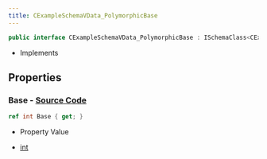 ```yaml
---
title: CExampleSchemaVData_PolymorphicBase
---
```


```csharp
public interface CExampleSchemaVData_PolymorphicBase : ISchemaClass<CExampleSchemaVData_PolymorphicBase>, ISchemaField, ISchemaClass, INativeHandle
```

- Implements

## Properties

### **Base** - [Source Code](https://github.com/swiftly-solution/swiftlys2/blob/main/managed/src/SwiftlyS2.Generated/Schemas/Interfaces/CExampleSchemaVData_PolymorphicBase.cs#L16)

```csharp
ref int Base { get; }
```

- Property Value

- [int](https://learn.microsoft.com/dotnet/api/system.int32)

